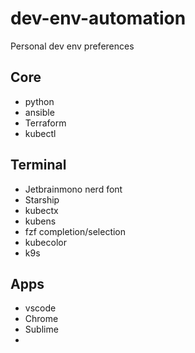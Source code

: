 # dev-env-automation
Personal dev env preferences

## Core
- python
- ansible
- Terraform
- kubectl

## Terminal
- Jetbrainmono nerd font
- Starship
- kubectx
- kubens
- fzf completion/selection
- kubecolor
- k9s

## Apps
- vscode
- Chrome
- Sublime
- 
